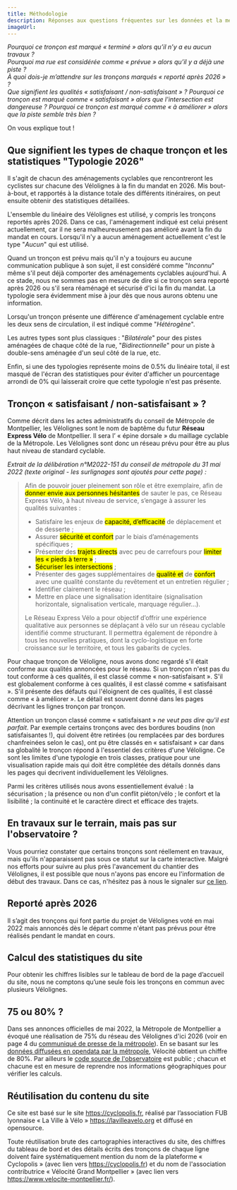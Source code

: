 ```yaml
---
title: Méthodologie
description: Réponses aux questions fréquentes sur les données et la méthodologie de l'observatoire, basé sur l'outil Cyclopolis.
imageUrl: 
---
```


*Pourquoi ce tronçon est marqué « terminé » alors qu’il n’y a eu aucun travaux ?  
Pourquoi ma rue est considérée comme « prévue » alors qu’il y a déjà une piste ?  
À quoi dois-je m’attendre sur les tronçons marqués « reporté après 2026 » ?  
Que signifient les qualités « satisfaisant / non-satisfaisant » ?
Pourquoi ce tronçon est marqué comme « satisfaisant » alors que l'intersection est dangereuse ?
Pourquoi ce tronçon est marqué comme « à améliorer » alors que la piste semble très bien ?*

On vous explique tout !

## Que signifient les types de chaque tronçon et les statistiques "Typologie 2026"
Il s'agit de chacun des aménagements cyclables que rencontreront les cyclistes sur chacune des Vélolignes à la fin du mandat en 2026. Mis bout-à-bout, et rapportés à la distance totale des différents itinéraires, on peut ensuite obtenir des statistiques détaillées.

L'ensemble du linéaire des Vélolignes est utilisé, y compris les tronçons reportés après 2026. Dans ce cas, l'aménagement indiqué est celui présent actuellement, car il ne sera malheureusement pas amélioré avant la fin du mandat en cours. Lorsqu'il n'y a aucun aménagement actuellement c'est le type "*Aucun*" qui est utilisé.

Quand un tronçon est prévu mais qu'il n'y a toujours eu aucune communication publique à son sujet, il est considéré comme "*Inconnu*" même s'il peut déjà comporter des aménagements cyclables aujourd'hui. A ce stade, nous ne sommes pas en mesure de dire si ce tronçon sera reporté après 2026 ou s'il sera réaménagé et sécurisé d'ici la fin du mandat. La typologie sera évidemment mise à jour dès que nous aurons obtenu une information.

Lorsqu'un tronçon présente une différence d'aménagement cyclable entre les deux sens de circulation, il est indiqué comme "*Hétérogène*".

Les autres types sont plus classiques : "*Bilatérale*" pour des pistes aménagées de chaque côté de la rue, "*Bidirectionnelle*" pour un piste à double-sens aménagée d'un seul côté de la rue, etc.

Enfin, si une des typologies représente moins de 0.5% du linéaire total, il est masqué de l'écran des statistiques pour éviter d'afficher un pourcentage arrondi de 0% qui laisserait croire que cette typologie n'est pas présente.

## Tronçon « satisfaisant / non-satisfaisant » ?

Comme décrit dans les actes administratifs du conseil de Métropole de Montpellier, les Vélolignes sont le nom de baptême du futur **Réseau Express Vélo** de Montpellier. Il sera l’ « épine dorsale » du maillage cyclable de la Métropole. Les Vélolignes sont donc un réseau prévu pour être au plus haut niveau de standard cyclable.

*Extrait de la délibération n°M2022-151 du conseil de métropole du 31 mai 2022 (texte original - les surlignages sont ajoutés pour cette page) :*
>Afin de pouvoir jouer pleinement son rôle et être exemplaire, afin de <mark>donner envie aux personnes hésitantes</mark> de sauter le pas, ce Réseau Express Vélo, à haut niveau de service, s’engage à assurer les qualités
suivantes :
>- Satisfaire les enjeux de <mark>capacité, d’efficacité</mark> de déplacement et de desserte ;
>- Assurer <mark>sécurité et confort</mark> par le biais d’aménagements spécifiques ;
>- Présenter des <mark>trajets directs</mark> avec peu de carrefours pour <mark>limiter les « pieds à terre »</mark> ;
>- <mark>Sécuriser les intersections</mark> ;
>- Présenter des gages supplémentaires de <mark>qualité et</mark> de <mark>confort</mark> avec une qualité constante du revêtement et un entretien régulier ;
>- Identifier clairement le réseau ;
>- Mettre en place une signalisation identitaire (signalisation horizontale, signalisation verticale, marquage régulier…).
>
>Le Réseau Express Vélo a pour objectif d’offrir une expérience qualitative aux personnes se déplaçant à vélo sur un réseau cyclable identifié comme structurant. Il permettra également de répondre à tous les nouvelles pratiques, dont la cyclo-logistique en forte croissance sur le territoire, et tous les gabarits de cycles.

Pour chaque tronçon de Véloligne, nous avons donc regardé s'il était conforme aux qualités annoncées pour le réseau. Si un tronçon n'est pas du tout conforme à ces qualités, il est classé comme « non-satisfaisant ». S'il est globalement conforme à ces qualités, il est classé comme « satisfaisant ». S'il présente des défauts qui l'éloignent de ces qualités, il est classé comme « à améliorer ». Le détail est souvent donné dans les pages décrivant les lignes tronçon par tronçon.

Attention un tronçon classé comme « satisfaisant » *ne veut pas dire qu'il est parfait*. Par exemple certains tronçons avec des bordures boudins (non satisfaisantes !), qui doivent être retirées (ou remplacées par des bordures chanfreinées selon le cas), ont pu être classés en « satisfaisant » car dans sa globalité le tronçon répond à l'essentiel des critères d'une Véloligne. Ce sont les limites d'une typologie en trois classes, pratique pour une visualisation rapide mais qui doit être complétée des détails donnés dans les pages qui decrivent individuellement les Vélolignes.

Parmi les critères utilisés nous avons essentiellement évalué : la sécurisation ; la présence ou non d'un conflit piéton/vélo ; le confort et la lisibilité ; la continuité et le caractère direct et efficace des trajets.

## En travaux sur le terrain, mais pas sur l'observatoire ?
Vous pourriez constater que certains tronçons sont réellement en travaux, mais qu'ils n'apparaissent pas sous ce statut sur la carte interactive. Malgré nos efforts pour suivre au plus près l'avancement du chantier des Vélolignes, il est possible que nous n'ayons pas encore eu l'information de début des travaux. Dans ce cas, n'hésitez pas à nous le signaler sur [ce lien](https://www.velocite-montpellier.fr/asso/contact/).

<!--
## Terminé ou Prévu ?
Les tronçons considérés comme "terminés" sont tous les tronçons suffisament sécurisés dont on est certain qu’ils accueilleront une Voie Lyonnaise en 2026 ou ayant déjà fait l’objet d’une concertation qui mentionnait explicitement que l’aménagement cyclable sécurisé existant serait conservé en l’état. Parmi ces anciens aménagements existants, on retient les pistes cyclables séparées, les voies bus élargies d'au moins 4m50 de large, les rues avec trafic inférieur à 1000 voitures par jour et par sens ainsi que les voies vertes. Pour ces dernières, le distinguo entre un "trottoir cyclable" conflictuel et un aménagement fonctionnel hors zone dense avec peu de piétons se fait via la notion de qualité. Un tronçon de qualité non satisfaisante devra être réaménagé à moyen-terme pour mettre fin aux conflits entre usagers. Seul l'aménagement circulable en vélo est considéré, et non le marquage et le jalonnement spécifique aux Voies Lyonnaises.

**Exemples :**

- La rue Victor Hugo à Tassin a été aménagée en 2021. Elle n’a pas fait l’objet d’une concertation Voie Lyonnaise, mais nous savons qu’elle accueillera la Voie Lyonnaise 5.
- Le quai Fulchiron à Lyon 5 a été aménagé en 2019. La concertation de la Voie Lyonnaise 3 sur ce tronçon stipule que l’aménagement sera conservé en l’état.
- Le tunnel mode doux de la Croix-Rousse à Lyon 4 a été aménagé en 2013. Nous savons qu’il accueillera plusieurs Voies Lyonnaises, mais avant que la concertation sur ce tronçon n’ait eu lieu, nous ne savions pas si la Métropole de Lyon a prévu d’y faire des modifications dans le cadre du projet des Voies Lyonnaises. Il était donc resté en « prévu » jusqu’à ce que l’information ait été rendue publique.
- L’avenue du Dauphiné à Chassieu entre l’avenue du Progrès et le chemin de Trèves comporte déjà une voie verte étroite, mais la Métropole de Lyon a annoncé dans son dossier de concertation qu’il ne serait pas jalonné en Voie Lyonnaise du fait du report du réaménagement du giratoire d’Usingen.

*Une information sur le démarrage de nouveaux travaux ? Besoin de faire remonter une information ou une remarque sur le contenu du site ?  
N'hésitez pas à nous contacter sur nos réseaux sociaux ou via [cette page](https://lavilleavelo.org/contact/).*-->

## Reporté après 2026
Il s’agit des tronçons qui font partie du projet de Vélolignes voté en mai 2022 mais annoncés dès le départ comme n'étant pas prévus pour être réalisés pendant le mandat en cours.

<!--
## Tracé à définir / Linéaire inconnu
Ces sections n’ont pas encore fait l’objet de concertations ou de communications publiques, et nous considérons qu’il existe différents itinéraires possibles pour y faire passer la Voie Lyonnaise. Dans l’attente d’informations plus détaillées, nous préférons donc ne pas privilégier un itinéraire sur un autre. Cependant, pour améliorer la lecture cartographique et éviter l'illusion de la "ligne droite", nous privilégions de manière arbitraire certains itinéraire de manière à obtenir un rendu et des statistiques plus fiables sur la ligne.-->

## Calcul des statistiques du site
Pour obtenir les chiffres lisibles sur le tableau de bord de la page d’accueil du site, nous ne comptons qu’une seule fois les tronçons en commun avec plusieurs Vélolignes.

## 75 ou 80% ?
Dans ses annonces officielles de mai 2022, la Métropole de Montpellier a évoqué une réalisation de 75% du réseau des Vélolignes d'ici 2026 (voir en page 4 du <a href="https://www.montpellier3m.fr/sites/default/files/2021/20220531-fp-conseil3m.pdf" target="_blank">communiqué de presse de la métropole</a>). En se basant sur les <a href="https://data.montpellier3m.fr/dataset/reseau-express-velo-de-montpellier-mediterranee-metropole" target="_blank">données diffusées en opendata par la métropole</a>, Vélocité obtient un chiffre de 80%. Par ailleurs le <a href="https://github.com/TFCx/observatoire-velolignes/tree/montpellier/main" target="_blank">code source de l'observatoire</a> est public ; chacun et chacune est en mesure de reprendre nos informations géographiques pour vérifier les calculs.

## Réutilisation du contenu du site
Ce site est basé sur le site <a href="https://cyclopolis.fr" target="_blank">https://cyclopolis.fr</a>, réalisé par l’association FUB lyonnaise « La Ville à Vélo » <a href="https://lavilleavelo.org" target="_blank">https://lavilleavelo.org</a> et diffusé en opensource.

Toute réutilisation brute des cartographies interactives du site, des chiffres du tableau de bord et des détails écrits des tronçons de chaque ligne doivent faire systématiquement mention du nom de la plateforme « Cyclopolis » (avec lien vers <a href="https://cyclopolis.fr" target="_blank">https://cyclopolis.fr</a>) et du nom de l'association contributrice « Vélocité Grand Montpellier » (avec lien vers <a href="https://www.velocite-montpellier.fr/" target="_blank">https://www.velocite-montpellier.fr/</a>).